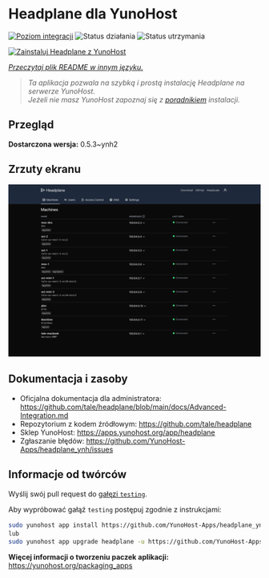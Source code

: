 <!--
To README zostało automatycznie wygenerowane przez <https://github.com/YunoHost/apps/tree/master/tools/readme_generator>
Nie powinno być ono edytowane ręcznie.
-->

# Headplane dla YunoHost

[![Poziom integracji](https://apps.yunohost.org/badge/integration/headplane)](https://ci-apps.yunohost.org/ci/apps/headplane/)
![Status działania](https://apps.yunohost.org/badge/state/headplane)
![Status utrzymania](https://apps.yunohost.org/badge/maintained/headplane)

[![Zainstaluj Headplane z YunoHost](https://install-app.yunohost.org/install-with-yunohost.svg)](https://install-app.yunohost.org/?app=headplane)

*[Przeczytaj plik README w innym języku.](./ALL_README.md)*

> *Ta aplikacja pozwala na szybką i prostą instalację Headplane na serwerze YunoHost.*  
> *Jeżeli nie masz YunoHost zapoznaj się z [poradnikiem](https://yunohost.org/install) instalacji.*

## Przegląd



**Dostarczona wersja:** 0.5.3~ynh2

## Zrzuty ekranu

![Zrzut ekranu z Headplane](./doc/screenshots/screenshot.png)

## Dokumentacja i zasoby

- Oficjalna dokumentacja dla administratora: <https://github.com/tale/headplane/blob/main/docs/Advanced-Integration.md>
- Repozytorium z kodem źródłowym: <https://github.com/tale/headplane>
- Sklep YunoHost: <https://apps.yunohost.org/app/headplane>
- Zgłaszanie błędów: <https://github.com/YunoHost-Apps/headplane_ynh/issues>

## Informacje od twórców

Wyślij swój pull request do [gałęzi `testing`](https://github.com/YunoHost-Apps/headplane_ynh/tree/testing).

Aby wypróbować gałąź `testing` postępuj zgodnie z instrukcjami:

```bash
sudo yunohost app install https://github.com/YunoHost-Apps/headplane_ynh/tree/testing --debug
lub
sudo yunohost app upgrade headplane -u https://github.com/YunoHost-Apps/headplane_ynh/tree/testing --debug
```

**Więcej informacji o tworzeniu paczek aplikacji:** <https://yunohost.org/packaging_apps>
